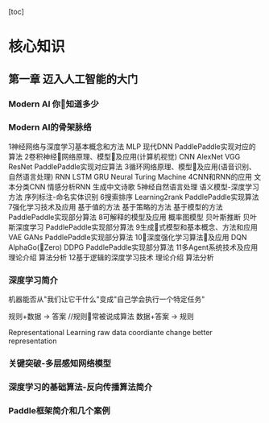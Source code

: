 [toc]
# 核心知识
## 第一章 迈入人工智能的大门
### Modern AI 你知道多少
### Modern AI的骨架脉络
1神经网络与深度学习基本概念和方法
MLP
现代DNN
PaddlePaddle实现对应的算法
2卷积神经网络原理、模型及应用(计算机视觉)
CNN
AlexNet
VGG
ResNet
PaddlePaddle实现对应算法
3循环网络原理、模型及应用(语音识别、自然语言处理)
RNN
LSTM
GRU
Neural Turing Machine
4CNN和RNN的应用
文本分类CNN
情感分析RNN
生成中文诗歌
5神经自然语言处理
语义模型-深度学习方法
序列标注-命名实体识别
6搜索排序
Learning2rank
PaddlePaddle实现算法
7强化学习技术及应用
基于值的方法
基于策略的方法
基于模型的方法
PaddlePaddle实现部分算法
8可解释的模型及应用
概率图模型
贝叶斯推断
贝叶斯深度学习
PaddlePaddle实现部分算法
9生成式模型和基本概念、方法和应用
VAE
GANs
PaddlePaddle实现部分算法
10深度强化学习算法及应用
DQN
AlphaGo(Zero)
DDPG
PaddlePaddle实现部分算法
11多Agent系统技术及应用
理论介绍
算法分析
12基于逻辑的深度学习技术
理论介绍
算法分析
### 深度学习简介
机器能否从"我们让它干什么"变成"自己学会执行一个特定任务"

规则+数据 -> 答案 //规则常被说成算法
数据+答案 -> 规则

Representational Learning
raw data 
coordiante change
better representation

### 关键突破-多层感知网络模型
### 深度学习的基础算法-反向传播算法简介
### Paddle框架简介和几个案例
